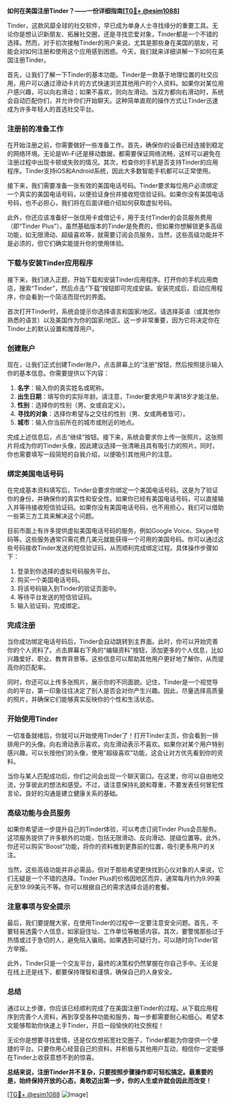 **如何在美国注册Tinder？——一份详细指南[[TG💪+ @esim1088](https://t.me/s/esim1088)]**

Tinder，这款风靡全球的社交软件，早已成为单身人士寻找缘分的重要工具。无论你是想认识新朋友、拓展社交圈，还是寻找恋爱对象，Tinder都是一个不错的选择。然而，对于初次接触Tinder的用户来说，尤其是那些身在美国的朋友，可能会对如何注册和使用这个应用感到困惑。今天，我们就来详细讲解一下如何在美国注册Tinder。

首先，让我们了解一下Tinder的基本功能。Tinder是一款基于地理位置的社交应用，用户可以通过滑动卡片的方式快速浏览其他用户的个人资料。如果你对某位用户感兴趣，可以向右滑动；如果不喜欢，则向左滑动。当双方都向右滑动时，系统会自动匹配你们，并允许你们开始聊天。这种简单直观的操作方式让Tinder迅速成为许多年轻人的首选社交平台。

### 注册前的准备工作

在开始注册之前，你需要做好一些准备工作。首先，确保你的设备已经连接到稳定的网络环境。无论是Wi-Fi还是移动数据，都需要保证网络流畅，这样可以避免在注册过程中出现卡顿或失败的情况。其次，检查你的手机是否支持Tinder的应用程序。Tinder支持iOS和Android系统，因此大多数智能手机都可以正常使用。

接下来，我们需要准备一张有效的美国电话号码。Tinder要求每位用户必须绑定一个真实的美国电话号码，以便验证身份并接收短信验证码。如果你没有美国电话号码，也不必担心，我们将在后面详细介绍如何获取虚拟号码。

此外，你还应该准备好一张信用卡或借记卡，用于支付Tinder的会员服务费用（即“Tinder Plus”）。虽然基础版本的Tinder是免费的，但如果你想解锁更多高级功能，如无限滑动、超级喜欢等，就需要订阅会员服务。当然，这些高级功能并不是必须的，但它们确实能提升你的使用体验。

### 下载与安装Tinder应用程序

接下来，我们进入正题，开始下载和安装Tinder应用程序。打开你的手机应用商店，搜索“Tinder”，然后点击“下载”按钮即可完成安装。安装完成后，启动应用程序，你会看到一个简洁而现代的界面。

首次打开Tinder时，系统会提示你选择语言和国家/地区。请选择英语（或其他你熟悉的语言）以及美国作为你的国家/地区。这一步非常重要，因为它将决定你在Tinder上的默认设置和推荐用户。

### 创建账户

现在，让我们正式创建Tinder账户。点击屏幕上的“注册”按钮，然后按照提示输入你的基本信息。你需要提供以下内容：

1. **名字**：输入你的真实姓名或昵称。
2. **出生日期**：填写你的实际年龄。请注意，Tinder要求用户年满18岁才能注册。
3. **性别**：选择你的性别（男、女或自定义）。
4. **寻找的对象**：选择你希望与之交往的性别（男、女或两者皆可）。
5. **城市**：输入你当前所在的城市或附近的地点。

完成上述信息后，点击“继续”按钮。接下来，系统会要求你上传一张照片。这张照片将成为你的Tinder头像，因此建议选择一张清晰且具有吸引力的照片。同时，你也需要填写一段简短的自我介绍，以便吸引其他用户的注意。

### 绑定美国电话号码

在完成基本资料填写后，Tinder会要求你绑定一个美国电话号码。这是为了验证你的身份，并确保你的真实性和安全性。如果你已经有美国电话号码，可以直接输入并等待接收短信验证码。如果你没有美国电话号码，也不用担心，我们可以借助一些第三方工具来解决这个问题。

目前市面上有许多提供虚拟美国电话号码的服务，例如Google Voice、Skype号码等。这些服务通常只需花费几美元就能获得一个可用的美国号码。你可以通过这些号码接收Tinder发送的短信验证码，从而顺利完成绑定过程。具体操作步骤如下：

1. 登录到你选择的虚拟号码服务平台。
2. 购买一个美国电话号码。
3. 将该号码输入到Tinder的验证页面中。
4. 等待平台发送的短信验证码。
5. 输入验证码，完成绑定。

### 完成注册

当你成功绑定电话号码后，Tinder会自动跳转到主界面。此时，你可以开始完善你的个人资料了。点击屏幕右下角的“编辑资料”按钮，添加更多的个人信息，比如兴趣爱好、职业、教育背景等。这些信息可以帮助其他用户更好地了解你，从而提高你的匹配率。

同时，你还可以上传多张照片，展示你的不同面貌。记住，Tinder是一个视觉导向的平台，第一印象往往决定了别人是否会对你产生兴趣。因此，尽量选择高质量的照片，并确保它们能够真实反映你的个性和生活状态。

### 开始使用Tinder

一切准备就绪后，你就可以开始使用Tinder了！打开Tinder主页，你会看到一排排用户的头像。向右滑动表示喜欢，向左滑动表示不喜欢。如果你对某个用户特别感兴趣，可以长按他们的头像，使用“超级喜欢”功能，这会让对方优先看到你的资料。

当你与某人匹配成功后，你们之间会出现一个聊天窗口。在这里，你可以自由地交流，分享彼此的想法和感受。不过，请注意保持礼貌和尊重，不要发表任何冒犯性言论。良好的沟通是建立健康关系的基础。

### 高级功能与会员服务

如果你希望进一步提升自己的Tinder体验，可以考虑订阅Tinder Plus会员服务。这项服务提供了许多额外的功能，包括无限滑动、反向滑动、提级位置等。此外，你还可以购买“Boost”功能，将你的资料推到更靠前的位置，吸引更多用户的关注。

当然，这些高级功能并非必需品，但对于那些希望更快找到心仪对象的人来说，它们无疑是一个不错的选择。Tinder Plus的价格因地区而异，通常每月约为9.99美元至19.99美元不等。你可以根据自己的需求选择合适的套餐。

### 注意事项与安全提示

最后，我们要提醒大家，在使用Tinder的过程中一定要注意安全问题。首先，不要轻易透露个人信息，如家庭住址、工作单位等敏感内容。其次，要警惕那些过于热情或过于急切的人，避免陷入骗局。如果遇到可疑行为，可以随时向Tinder官方举报。

此外，Tinder只是一个交友平台，最终的决策权仍然掌握在你自己手中。无论是在线上还是线下，都要保持理智和谨慎，确保自己的人身安全。

### 总结

通过以上步骤，你应该已经顺利完成了在美国注册Tinder的过程。从下载应用程序到完善个人资料，再到享受各种功能和服务，每一步都需要耐心和细心。希望本文能够帮助你快速上手Tinder，开启一段愉快的社交旅程！

无论你是想要寻找爱情，还是仅仅想拓宽社交圈子，Tinder都能为你提供一个便捷的平台。只要你用心经营自己的资料，并积极与其他用户互动，相信你一定能够在Tinder上收获意想不到的惊喜。

**总结来说，注册Tinder并不复杂，只要按照步骤操作即可轻松搞定。最重要的是，始终保持开放的心态，勇敢迈出第一步，你的人生或许就会因此而改变！**

[[TG💪+ @esim1088](https://t.me/s/esim1088) ![Image](https://i.postimg.cc/4NQfJmqS/Snipaste-2025-05-13-00-14-12.png)]